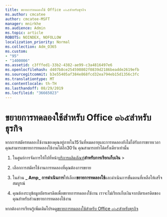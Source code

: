 ```yaml
---
title: ขยายการทดลองใช้ Office ๓๖๕สำหรับธุรกิจ
ms.author: cmcatee
author: cmcatee-MSFT
manager: mnirkhe
ms.audience: Admin
ms.topic: article
ROBOTS: NOINDEX, NOFOLLOW
localization_priority: Normal
ms.collection: Adm_O365
ms.custom:
- "95"
- "1400006"
ms.assetid: c3fffed1-33b2-4382-ae99-c3a4816497e6
ms.openlocfilehash: d407b8ce254590802f0839d2186beadde2619efb
ms.sourcegitcommit: b3e55405af384e868fcd32ea794eb15d1356c3fc
ms.translationtype: MT
ms.contentlocale: th-TH
ms.lasthandoff: 08/29/2019
ms.locfileid: "36665023"
---
```

# <a name="extend-your-trial-for-office-365-for-business"></a>ขยายการทดลองใช้สำหรับ Office ๓๖๕สำหรับธุรกิจ

หากการสมัครทดลองใช้งานของคุณอยู่ภายใน15วันที่หมดอายุและการทดลองยังไม่ได้รับการขยายเวลาคุณสามารถขยายการทดลองใช้งานได้อีก30วัน คุณสามารถทำได้ครั้งเดียวเท่านั้น
  
1. ในศูนย์การจัดการให้ไปที่หน้า[บริการผลิตภัณฑ์](https://go.microsoft.com/fwlink/p/?linkid=842054)**สำหรับการเรียกเก็บเงิน** \>

2. เลือกการสมัครใช้งานการทดลองที่คุณต้องการขยาย

3. ในส่วน **_ Amp_ การดำเนินการ**ให้เลือก**ขยายการทดลองใช้**และดำเนินการขั้นตอนที่เหลือให้เสร็จสมบูรณ์

4. คุณต้องระบุข้อมูลบัตรเครดิตเพื่อขยายการทดลองใช้งาน เราจะไม่เรียกเก็บเงินจากบัตรเครดิตของคุณสำหรับส่วนขยายการทดลองใช้งาน

หากต้องการเรียนรู้เพิ่มเติมโปรดดู[ขยายการทดลองใช้สำหรับ Office ๓๖๕สำหรับธุรกิจ](https://docs.microsoft.com/office365/admin/subscriptions-and-billing/extend-your-trial)